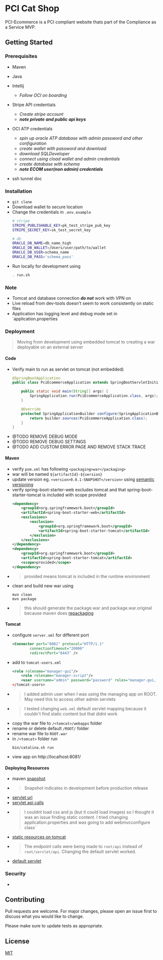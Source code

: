 # PCI Cat Shop

PCI-Ecommerce is a PCI compliant website thats part of the Compliance as a Service MVP.

## Getting Started
### Prerequisites

- Maven
- Java
- Intellij
  - *Follow OCI on boarding*
- Stripe API credentials
  - *Create stripe account*
  - ***note private and public api keys***
- OCI ATP credentials
  - *spin up oracle ATP database with admin password and other configuration*
  - *create wallet with password and download*
  - *download SQLDeveloper*
  - *connect using cload wallet and admin credentials*
  - *create database with schema*
  - ***note ECOM user(non admin) credentials***

- ssh tunnel doc

### Installation
- `git clone`
- Download wallet to secure location
- Change the credentials in `.env.example`
    ```bash
    # stripe
    STRIPE_PUBLISHABLE_KEY=pk_test_stripe_pub_key
    STRIPE_SECRET_KEY=sk_test_secret_key
    
    # db
    ORACLE_DB_NAME=db_name_high
    ORACLE_DB_WALLET=/Users/user/path/to/wallet
    ORACLE_DB_USER=schema_name
    ORACLE_DB_PASS='schema_pass'
    ```
- Run locally for development using 
    ```bash
    . run.sh
    ```

### Note
- Tomcat and database connection ***do not*** work with VPN on
- Live reload from dev-tools doesn't seem to work consistently on static files
- Application has logging level and debug mode set in `application.properties


### Deployment
> Moving from development using embedded tomcat to creating a war deployable on an external server
#### Code
- Verify main to run as servlet on tomcat (not embedded)
    ```java
    @SpringBootApplication
    public class PciEcommerceApplication extends SpringBootServletInitializer {

        public static void main(String[] args) {
            SpringApplication.run(PciEcommerceApplication.class, args);
        }

        @Override
        protected SpringApplicationBuilder configure(SpringApplicationBuilder builder) {
            return builder.sources(PciEcommerceApplication.class);
        }
    }
    ```
- @TODO REMOVE DEBUG MODE
- @TODO REMOVE DEBUG SETTINGS
- @TODO ADD CUSTOM ERROR PAGE AND REMOVE STACK TRACE

#### Maven
- verify `pom.xml` has following
    `<packaging>war</packaging>`
- war will be named `${artifactId}-${version}`
- update version eg. `<version>0.0.1-SNAPSHOT</version>` using [semantic versioning](semver.org)
- verify spring-boot-starter-web excludes tomcat and that spring-boot-starter-tomcat is included with scope provided
    ```xml
    <dependency>
        <groupId>org.springframework.boot</groupId>
        <artifactId>spring-boot-starter-web</artifactId>
        <exclusions>
            <exclusion>
                <groupId>org.springframework.boot</groupId>
                <artifactId>spring-boot-starter-tomcat</artifactId>
            </exclusion>
        </exclusions>
    </dependency>
    <dependency>
        <groupId>org.springframework.boot</groupId>
        <artifactId>spring-boot-starter-tomcat</artifactId>
        <scope>provided</scope>
    </dependency>
    ```
- > provided means tomcat is included in the runtime environment
- clean and build new war using 
    ```shell
    mvn clean
    mvn package
    ```
- > this should generate the package.war and package.war.original because maven does [repackaging](https://stackoverflow.com/questions/43641664/why-spring-boot-generates-jar-or-war-file-with-original-extension)

#### Tomcat
- configure `server.xml` for different port
    ```xml
    <Connector port="8081" protocol="HTTP/1.1"
            connectionTimeout="20000"
            redirectPort="8443" /> 
    ```
- add to `tomcat-users.xml`
    ```xml
    <role rolename="manager-gui"/>
        <role rolename="manager-script"/>
        <user username="admin" password="password" roles="manager-gui, manager-script"/>
    </tomcat-users>
    ```
- > I added admin user when I was using the managing app on ROOT. May need this to access other admin servlets
- > I tested changing `web.xml` default servlet mapping because it couldn't find static content but that didnt work
- copy the war file to `/<tomcat>/webapps` folder
- rename or delete default `/ROOT/` folder
- rename war file to `ROOT.war`
- in `/<tomcat>` folder run 
    ```shell
    bin/catalina.sh run
    ```
- view app on http://localhost:8081/


#### Deploying Resources
  - maven [snapshot](https://stackoverflow.com/questions/5901378/what-exactly-is-a-maven-snapshot-and-why-do-we-need-it)
  - > Snapshot indicates in development before production release
  - [servlet url](https://stackoverflow.com/questions/20405474/add-context-path-to-spring-boot-application)
  - [servlet api calls](https://stackoverflow.com/questions/46280399/spring-boot-rest-controller-returns-404-when-deployed-on-external-tomcat-9-serve)
  - > I couldnt load css and js (but it could load images) so I thought it was an issue finding static content. I tried changing application.properties and was going to add webmvcconfigure class`
  - [static resources on tomcat](https://stackoverflow.com/questions/41190635/css-and-js-file-not-loading-while-deploying-war-file-on-apache-tomcat)
  - > The endpoint calls were being made to `root/api` instead of `root/servlet/api`. Changing the default servlet worked.
  - [default servlet](https://stackoverflow.com/questions/14223150/mapping-a-specific-servlet-to-be-the-default-servlet-in-tomcat)


### Security
- 

## Contributing
Pull requests are welcome. For major changes, please open an issue first to discuss what you would like to change.

Please make sure to update tests as appropriate.

## License
[MIT](https://choosealicense.com/licenses/mit/)